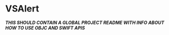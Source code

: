 #  VSAlert

***THIS SHOULD CONTAIN A GLOBAL PROJECT README WITH INFO ABOUT HOW TO USE OBJC AND SWIFT APIS***
